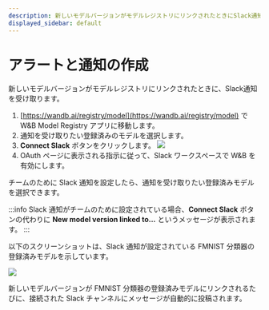 ```yaml
---
description: 新しいモデルバージョンがモデルレジストリにリンクされたときにSlack通知を受け取る。
displayed_sidebar: default
---
```



# アラートと通知の作成

新しいモデルバージョンがモデルレジストリにリンクされたときに、Slack通知を受け取ります。

1. [https://wandb.ai/registry/model](https://wandb.ai/registry/model) で W&B Model Registry アプリに移動します。
2. 通知を受け取りたい登録済みのモデルを選択します。
3. **Connect Slack** ボタンをクリックします。
    ![](/images/models/connect_to_slack.png)
4. OAuth ページに表示される指示に従って、Slack ワークスペースで W&B を有効にします。

チームのために Slack 通知を設定したら、通知を受け取りたい登録済みモデルを選択できます。

:::info
Slack 通知がチームのために設定されている場合、**Connect Slack** ボタンの代わりに **New model version linked to...** というメッセージが表示されます。
:::

以下のスクリーンショットは、Slack 通知が設定されている FMNIST 分類器の登録済みモデルを示しています。

![](/images/models/conect_to_slack_fmnist.png)

新しいモデルバージョンが FMNIST 分類器の登録済みモデルにリンクされるたびに、接続された Slack チャンネルにメッセージが自動的に投稿されます。